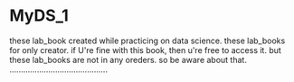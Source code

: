 # MyDS_1
these lab_book created while practicing on data science.
these lab_books for only creator.
if U're fine with this book, then u're free to access it. but these lab_books are not
in any oreders. so be aware about that.
...........................................
